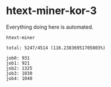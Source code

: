 # htext-miner-kor-3

Everything doing here is automated.

```
htext-miner

total: 5247/4514 (116.23836951705803%)

job0: 931
job1: 921
job2: 1325
job3: 1030
job4: 1040
```